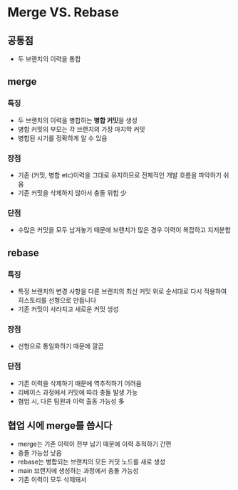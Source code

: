 # Merge VS. Rebase
## 공통점
- 두 브랜치의 이력을 통합

## merge
### 특징
- 두 브랜치의 이력을 병합하는 **병합 커밋**을 생성
- 병합 커밋의 부모는 각 브랜치의 가장 마지막 커밋
- 병합된 시기를 정확하게 알 수 있음

### 장점
- 기존 (커밋, 병합 etc)이력을 그대로 유지하므로 전체적인 개발 흐름을 파악하기 쉬움
- 기존 커밋을 삭제하지 않아서 충돌 위험 少

### 단점
- 수많은 커밋을 모두 남겨놓기 때문에 브랜치가 많은 경우 이력이 복잡하고 지저분함

## rebase
### 특징
- 특정 브랜치의 변경 사항을 다른 브랜치의 최신 커밋 위로 순서대로 다시 적용하여 히스토리를 선형으로 만듭니다
- 기존 커밋이 사라지고 새로운 커밋 생성

### 장점
- 선형으로 통일화하기 때문에 깔끔

### 단점
- 기존 이력을 삭제하기 때문에 역추적하기 어려움
- 리베이스 과정에서 커밋에 따라 충돌 발생 가능
- 협업 시, 다른 팀원과 이력 출동 가능성 多

## 협업 시에 merge를 씁시다
- merge는 기존 이력이 전부 남기 때문에 이력 추적하기 간편
- 충돌 가능성 낮음
- rebase는 병합되는 브랜치의 모든 커밋 노드를 새로 생성
- main 브랜치에 생성하는 과정에서 충돌 가능성
- 기존 이력이 모두 삭제돼서 
